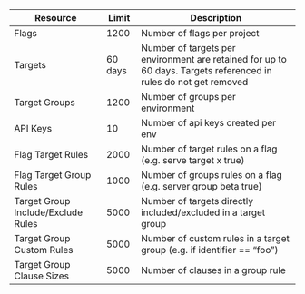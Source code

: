 | Resource                           | Limit   | Description                                                                                                    |
| ---------------------------------- | ------- | -------------------------------------------------------------------------------------------------------------- |
| Flags                              | 1200    | Number of flags per  project                                                                                   |
| Targets                            | 60 days | Number of targets per environment are retained for up to 60 days. Targets referenced in rules do not get removed |
| Target Groups                      | 1200    | Number of groups per environment                                                                               |
| API Keys                           | 10      | Number of api keys created per env                                                                             |
| Flag Target Rules                  | 2000    | Number of target rules on a flag (e.g. serve target x true)                                                    |
| Flag Target Group Rules            | 1000    | Number of groups rules on a flag (e.g. server group beta true)                                                 |
| Target Group Include/Exclude Rules | 5000    | Number of targets directly included/excluded in a target group                                                        |
| Target Group Custom Rules          | 5000    | Number of custom rules in a target group (e.g. if identifier == “foo”)                                                           |
| Target Group Clause Sizes          | 5000    | Number of clauses in a group rule                                                                              |